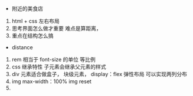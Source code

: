 - 附近的美食店
 1. html + css    左右布局
 2. 思考界面怎么做才重要    难点是算距离，
 3. 重点在结构怎么搞

- distance

1. rem  相当于  font-size 的单位  等比例
2. css  继承特性  子元素会继承父元素的样式
3. div 元素适合做盒子， 块级元素，  display：flex   弹性布局 可以实现两列分布
4. img max-width：100%  img   reset
5. 